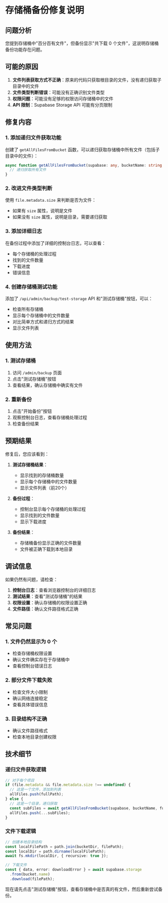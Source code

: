 # 存储桶备份修复说明

## 问题分析

您提到存储桶中"百分百有文件"，但备份显示"共下载 0 个文件"，这说明存储桶备份功能存在问题。

## 可能的原因

1. **文件列表获取方式不正确**：原来的代码只获取根目录的文件，没有递归获取子目录中的文件
2. **文件类型判断错误**：可能没有正确识别文件类型
3. **权限问题**：可能没有足够的权限访问存储桶中的文件
4. **API 限制**：Supabase Storage API 可能有分页限制

## 修复内容

### 1. 添加递归文件获取功能

创建了 `getAllFilesFromBucket` 函数，可以递归获取存储桶中所有文件（包括子目录中的文件）：

```typescript
async function getAllFilesFromBucket(supabase: any, bucketName: string, prefix: string = ''): Promise<string[]> {
  // 递归获取所有文件
}
```

### 2. 改进文件类型判断

使用 `file.metadata.size` 来判断是否为文件：
- 如果有 `size` 属性，说明是文件
- 如果没有 `size` 属性，说明是目录，需要递归获取

### 3. 添加详细日志

在备份过程中添加了详细的控制台日志，可以查看：
- 每个存储桶的处理过程
- 找到的文件数量
- 下载进度
- 错误信息

### 4. 创建存储桶测试功能

添加了 `/api/admin/backup/test-storage` API 和"测试存储桶"按钮，可以：
- 检查所有存储桶
- 显示每个存储桶中的文件数量
- 对比简单方式和递归方式的结果
- 显示文件列表

## 使用方法

### 1. 测试存储桶

1. 访问 `/admin/backup` 页面
2. 点击"测试存储桶"按钮
3. 查看结果，确认存储桶中确实有文件

### 2. 重新备份

1. 点击"开始备份"按钮
2. 观察控制台日志，查看存储桶处理过程
3. 检查备份结果

## 预期结果

修复后，您应该看到：

1. **测试存储桶结果**：
   - 显示找到的存储桶数量
   - 显示每个存储桶中的文件数量
   - 显示文件列表（前20个）

2. **备份过程**：
   - 控制台显示每个存储桶的处理过程
   - 显示找到的文件数量
   - 显示下载进度

3. **备份结果**：
   - 存储桶备份显示正确的文件数量
   - 文件被正确下载到本地目录

## 调试信息

如果仍然有问题，请检查：

1. **控制台日志**：查看浏览器控制台的详细日志
2. **测试结果**：查看"测试存储桶"的结果
3. **权限设置**：确认存储桶的权限设置正确
4. **文件路径**：确认文件路径格式正确

## 常见问题

### 1. 文件仍然显示为 0 个
- 检查存储桶权限设置
- 确认文件确实存在于存储桶中
- 查看控制台错误日志

### 2. 部分文件下载失败
- 检查文件大小限制
- 确认网络连接稳定
- 查看具体错误信息

### 3. 目录结构不正确
- 确认文件路径格式
- 检查本地目录创建权限

## 技术细节

### 递归文件获取逻辑

```typescript
// 对于每个项目
if (file.metadata && file.metadata.size !== undefined) {
  // 这是一个文件，添加到列表
  allFiles.push(fullPath);
} else {
  // 这是一个目录，递归获取
  const subFiles = await getAllFilesFromBucket(supabase, bucketName, fullPath);
  allFiles.push(...subFiles);
}
```

### 文件下载逻辑

```typescript
// 创建本地目录结构
const localFilePath = path.join(bucketDir, filePath);
const localDir = path.dirname(localFilePath);
await fs.mkdir(localDir, { recursive: true });

// 下载文件
const { data, error: downloadError } = await supabase.storage
  .from(bucket.name)
  .download(filePath);
```

现在请先点击"测试存储桶"按钮，查看存储桶中是否真的有文件，然后重新尝试备份。

